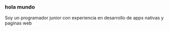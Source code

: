 ### hola mundo 

Soy un programador junior con experiencia en desarrollo de apps nativas y paginas web


<!--
Sigo aprendiendo a desarrollar, implementar, documentar y mantener Aplicaciones Multiplataforma con tecnologías y entornos de desarrollo específicos, garantizando el acceso a los datos de forma segura con tecnologías específicas y entornos de desarrollo, cumpliendo los criterios de usabilidad, calidad, y escalabilidad.

Te invito a ver mis proyectos en https://rricajos.github.io/rricajos/
![image](https://github.com/rricajos/rricajos/assets/81053395/befa0b58-05c0-49dd-9d87-a01c2896a161)

![image](https://github.com/rricajos/edix/assets/81053395/234453db-9254-409f-bee8-bfa8e7428086)
![image](https://github.com/rricajos/rricajos/assets/81053395/e21c23a3-7776-4f96-947f-2e28460d5fc2)
![image](https://github.com/rricajos/rricajos/assets/81053395/4c115732-9bae-4b41-acd9-ddfd4661068f)
**rricajos/rricajos** is a ✨ _special_ ✨ repository because its `README.md` (this file) appears on your GitHub profile.

Here are some ideas to get you started:

- 🔭 I’m currently working on ...
- 🌱 I’m currently learning ...
- 👯 I’m looking to collaborate on ...
- 🤔 I’m looking for help with ...
- 💬 Ask me about ...
- 📫 How to reach me: ...
- 😄 Pronouns: ...
- ⚡ Fun fact: ...
-->
